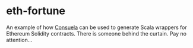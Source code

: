 # eth-fortune

An example of how [Consuela](https://github.com/swaldman/consuela) can be used to generate Scala wrappers for Ethereum Solidity contracts.
There is someone behind the curtain. Pay no attention...
